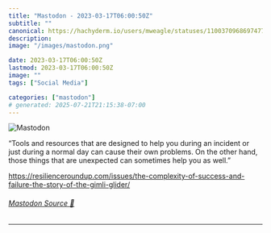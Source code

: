 ```yaml
---
title: "Mastodon - 2023-03-17T06:00:50Z"
subtitle: ""
canonical: https://hachyderm.io/users/mweagle/statuses/110037096869747746
description:
image: "/images/mastodon.png"

date: 2023-03-17T06:00:50Z
lastmod: 2023-03-17T06:00:50Z
image: ""
tags: ["Social Media"]

categories: ["mastodon"]
# generated: 2025-07-21T21:15:38-07:00
---
```

![Mastodon](/images/mastodon.png)

<p>“Tools and resources that are designed to help you during an incident or just during a normal day can cause their own problems. On the other hand, those things that are unexpected can sometimes help you as well.”</p><p><a href="https://resilienceroundup.com/issues/the-complexity-of-success-and-failure-the-story-of-the-gimli-glider/" target="_blank" rel="nofollow noopener noreferrer" translate="no"><span class="invisible">https://</span><span class="ellipsis">resilienceroundup.com/issues/t</span><span class="invisible">he-complexity-of-success-and-failure-the-story-of-the-gimli-glider/</span></a></p>


###### [Mastodon Source 🐘](https://hachyderm.io/@mweagle/110037096869747746)

___
